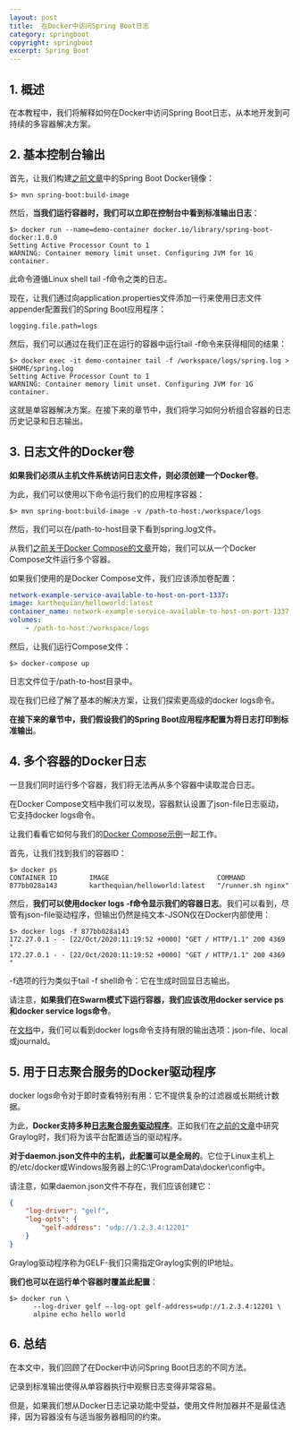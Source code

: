 ```yaml
---
layout: post
title:  在Docker中访问Spring Boot日志
category: springboot
copyright: springboot
excerpt: Spring Boot
---
```


## 1. 概述

在本教程中，我们将解释如何在Docker中访问Spring Boot日志，从本地开发到可持续的多容器解决方案。

## 2. 基本控制台输出

首先，让我们构建[之前文章](https://www.baeldung.com/spring-boot-docker-images)中的Spring Boot Docker镜像：

```shell
$> mvn spring-boot:build-image
```

然后，**当我们运行容器时，我们可以立即在控制台中看到标准输出日志**：

```shell
$> docker run --name=demo-container docker.io/library/spring-boot-docker:1.0.0
Setting Active Processor Count to 1
WARNING: Container memory limit unset. Configuring JVM for 1G container.
```

此命令遵循Linux shell tail -f命令之类的日志。

现在，让我们通过向application.properties文件添加一行来使用日志文件appender配置我们的Spring Boot应用程序：

```properties
logging.file.path=logs
```

然后，我们可以通过在我们正在运行的容器中运行tail -f命令来获得相同的结果：

```shell
$> docker exec -it demo-container tail -f /workspace/logs/spring.log > $HOME/spring.log
Setting Active Processor Count to 1
WARNING: Container memory limit unset. Configuring JVM for 1G container.
```

这就是单容器解决方案。在接下来的章节中，我们将学习如何分析组合容器的日志历史记录和日志输出。

## 3. 日志文件的Docker卷

**如果我们必须从主机文件系统访问日志文件，则必须创建一个Docker卷**。

为此，我们可以使用以下命令运行我们的应用程序容器：

```shell
$> mvn spring-boot:build-image -v /path-to-host:/workspace/logs
```

然后，我们可以在/path-to-host目录下看到spring.log文件。

从我们[之前关于Docker Compose的文章](https://www.baeldung.com/docker-compose)开始，我们可以从一个Docker Compose文件运行多个容器。

如果我们使用的是Docker Compose文件，我们应该添加卷配置：

```yaml
network-example-service-available-to-host-on-port-1337:
image: karthequian/helloworld:latest
container_name: network-example-service-available-to-host-on-port-1337
volumes:
    - /path-to-host:/workspace/logs
```

然后，让我们运行Compose文件：

```shell
$> docker-compose up
```

日志文件位于/path-to-host目录中。

现在我们已经了解了基本的解决方案，让我们探索更高级的docker logs命令。

**在接下来的章节中，我们假设我们的Spring Boot应用程序配置为将日志打印到标准输出**。

## 4. 多个容器的Docker日志

一旦我们同时运行多个容器，我们将无法再从多个容器中读取混合日志。

在Docker Compose文档中我们可以发现，容器默认设置了json-file日志驱动，它支持docker logs命令。

让我们看看它如何与我们的[Docker Compose示例](https://www.baeldung.com/docker-compose)一起工作。

首先，让我们找到我们的容器ID：

```shell
$> docker ps
CONTAINER ID        IMAGE                           COMMAND                  
877bb028a143        karthequian/helloworld:latest   "/runner.sh nginx"           
```

然后，**我们可以使用docker logs -f命令显示我们的容器日志**。我们可以看到，尽管有json-file驱动程序，但输出仍然是纯文本-JSON仅在Docker内部使用：

```shell
$> docker logs -f 877bb028a143
172.27.0.1 - - [22/Oct/2020:11:19:52 +0000] "GET / HTTP/1.1" 200 4369 "
172.27.0.1 - - [22/Oct/2020:11:19:52 +0000] "GET / HTTP/1.1" 200 4369 "
```

-f选项的行为类似于tail -f shell命令：它在生成时回显日志输出。

请注意，**如果我们在Swarm模式下运行容器，我们应该改用docker service ps和docker service logs命令**。

在[文档](https://docs.docker.com/config/containers/logging/configure/#limitations-of-logging-drivers)中，我们可以看到docker logs命令支持有限的输出选项：json-file、local或journald。

## 5. 用于日志聚合服务的Docker驱动程序

docker logs命令对于即时查看特别有用：它不提供复杂的过滤器或长期统计数据。

为此，**Docker支持多种[日志聚合服务驱动程序](https://docs.docker.com/config/containers/logging/configure/#supported-logging-drivers)**。正如我们在[之前的文章](https://www.baeldung.com/graylog-with-spring-boot)中研究Graylog时，我们将为该平台配置适当的驱动程序。

**对于daemon.json文件中的主机，此配置可以是全局的**。它位于Linux主机上的/etc/docker或Windows服务器上的C:\ProgramData\docker\config中。

请注意，如果daemon.json文件不存在，我们应该创建它：

```json
{
    "log-driver": "gelf",
    "log-opts": {
        "gelf-address": "udp://1.2.3.4:12201"
    }
}
```

Graylog驱动程序称为GELF-我们只需指定Graylog实例的IP地址。

**我们也可以在运行单个容器时覆盖此配置**：

```shell
$> docker run \
      --log-driver gelf –-log-opt gelf-address=udp://1.2.3.4:12201 \
      alpine echo hello world
```

## 6. 总结

在本文中，我们回顾了在Docker中访问Spring Boot日志的不同方法。

记录到标准输出使得从单容器执行中观察日志变得非常容易。

但是，如果我们想从Docker日志记录功能中受益，使用文件附加器并不是最佳选择，因为容器没有与适当服务器相同的约束。